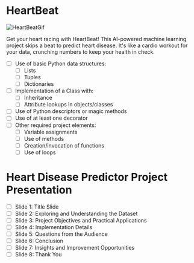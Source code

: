 # HeartBeat

![HeartBeatGif](https://i.pinimg.com/originals/b3/70/5c/b3705cc2edf8f527789e6e2be29f6267.gif)

Get your heart racing with HeartBeat! This AI-powered machine learning project skips a beat to predict heart disease. It's like a cardio workout for your data, crunching numbers to keep your health in check.

- [ ] Use of basic Python data structures:
    - [ ] Lists
    - [ ] Tuples
    - [ ] Dictionaries
- [ ] Implementation of a Class with:
    - [ ] Inheritance
    - [ ] Attribute lookups in objects/classes
- [ ] Use of Python descriptors or magic methods
- [ ] Use of at least one decorator
- [ ] Other required project elements:
    - [ ] Variable assignments
    - [ ] Use of methods
    - [ ] Creation/invocation of functions
    - [ ] Use of loops

# Heart Disease Predictor Project Presentation

- [ ] Slide 1: Title Slide
- [ ] Slide 2: Exploring and Understanding the Dataset
- [ ] Slide 3: Project Objectives and Practical Applications
- [ ] Slide 4: Implementation Details
- [ ] Slide 5: Questions from the Audience
- [ ] Slide 6: Conclusion
- [ ] Slide 7: Insights and Improvement Opportunities
- [ ] Slide 8: Thank You
